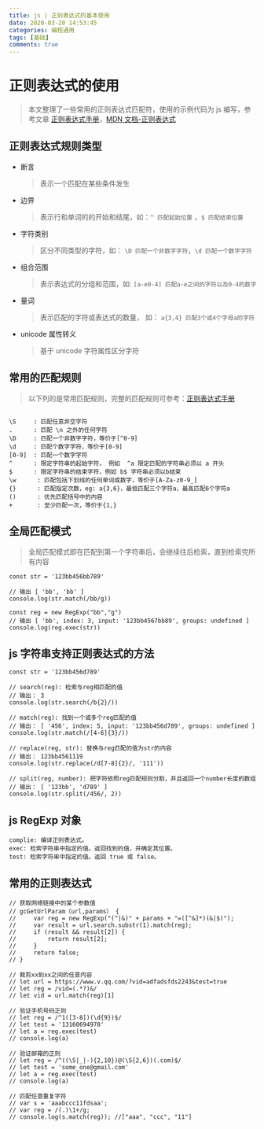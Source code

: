 ```yaml
---
title: js | 正则表达式的基本使用
date: 2020-03-20 14:53:45
categories: 编程通用
tags: [基础]
comments: true
---
```


# 正则表达式的使用

> 本文整理了一些常用的正则表达式匹配符，使用的示例代码为 js 编写，参考文章 [正则表达式手册](https://tool.oschina.net/uploads/apidocs/jquery/regexp.html)，[MDN 文档-正则表达式](https://developer.mozilla.org/zh-CN/docs/Web/JavaScript/Guide/Regular_Expression)

## 正则表达式规则类型

- 断言

  > 表示一个匹配在某些条件发生

- 边界

  > 表示行和单词的的开始和结尾，如：`^ 匹配起始位置` ，`$ 匹配结束位置`

- 字符类别

  > 区分不同类型的字符，如： `\D 匹配一个非数字字符`，`\d 匹配一个数字字符`

- 组合范围

  > 表示表达式的分组和范围，如: `[a-e0-4] 匹配a-e之间的字符以及0-4的数字`

- 量词

  > 表示匹配的字符或表达式的数量， 如： `a{3,4} 匹配3个或4个字母a的字符`

- unicode 属性转义
  > 基于 unicode 字符属性区分字符

## 常用的匹配规则

> 以下列的是常用匹配规则，完整的匹配规则可参考：[正则表达式手册](https://tool.oschina.net/uploads/apidocs/jquery/regexp.html)

```

\S     : 匹配任意非空字符
.      : 匹配 \n 之外的任何字符
\D     : 匹配一个非数字字符，等价于[^0-9]
\d     : 匹配个数字字符，等价于[0-9]
[0-9]  : 匹配一个数字字符
^      : 限定字符串的起始字符， 例如  ^a 限定匹配的字符串必须以 a 开头
$      : 限定字符串的结束字符，例如 b$ 字符串必须以b结束
\w      : 匹配包括下划线的任何单词或数字，等价于[A-Za-z0-9_]
{}      : 匹配指定次数，eg: a{3,6}，最低匹配三个字符a，最高匹配6个字符a
()      : 优先匹配括号中的内容
+       : 至少匹配一次，等价于{1,}

```

## 全局匹配模式

> 全局匹配模式即在匹配到第一个字符串后，会继续往后检索，直到检索完所有内容

```
const str = '123bb456bb789'

// 输出 [ 'bb', 'bb' ]
console.log(str.match(/bb/g))

const reg = new RegExp("bb","g")
// 输出 [ 'bb', index: 3, input: '123bb4567bb89', groups: undefined ]
console.log(reg.exec(str))

```

## js 字符串支持正则表达式的方法

```
const str = '123bb456d789'

// search(reg): 检索与reg相匹配的值
// 输出： 3
console.log(str.search(/b{2}/))

// match(reg): 找到一个或多个reg匹配的值
// 输出： [ '456', index: 5, input: '123bb456d789', groups: undefined ]
console.log(str.match(/[4-6]{3}/))

// replace(reg, str): 替换与reg匹配的值为str的内容
// 输出： 123bb4561119
console.log(str.replace(/d[7-8]{2}/, '111'))

// split(reg, number): 把字符依照reg匹配规则分割，并且返回一个number长度的数组
// 输出： [ '123bb', 'd789' ]
console.log(str.split(/456/, 2))

```

## js RegExp 对象

```
complie: 编译正则表达式。
exec: 检索字符串中指定的值。返回找到的值，并确定其位置。
test: 检索字符串中指定的值。返回 true 或 false。
```

## 常用的正则表达式

```
// 获取网络链接中的某个参数值
// gcGetUrlParam（url,params） {
//     var reg = new RegExp("(^|&)" + params + "=([^&]*)(&|$)");
//     var result = url.search.substr(1).match(reg);
//     if (result && result[2]) {
//         return result[2];
//     }
//     return false;
// }

// 裁剪xx到xx之间的任意内容
// let url = https://www.v.qq.com/?vid=adfadsfds2243&test=true
// let reg = /vid=(.*?)&/
// let vid = url.match(reg)[1]

// 验证手机号码正则
// let reg = /^1([3-8])(\d{9})$/
// let test = '13160694978'
// let a = reg.exec(test)
// console.log(a)

// 验证邮箱的正则
// let reg = /^((\S|_|-){2,10})@(\S{2,6})(.com)$/
// let test = 'some_one@gmail.com'
// let a = reg.exec(test)
// console.log(a)

// 匹配任意重复字符
// var s = 'aaabccc11fdsaa';
// var reg = /(.)\1+/g;
// console.log(s.match(reg)); //["aaa", "ccc", "11"]
```
